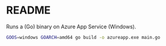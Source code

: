 # README

Runs a (Go) binary on Azure App Service (Windows).

```bash
GOOS=windows GOARCH=amd64 go build -o azureapp.exe main.go
```